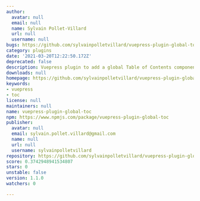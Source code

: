 ```yaml
---
author:
  avatar: null
  email: null
  name: Sylvain Pollet-Villard
  url: null
  username: null
bugs: https://github.com/sylvainpolletvillard/vuepress-plugin-global-toc/issues
category: plugins
date: '2021-03-20T12:22:50.172Z'
deprecated: false
description: Vuepress plugin to add a global Table of Contents component
downloads: null
homepage: https://github.com/sylvainpolletvillard/vuepress-plugin-global-toc#readme
keywords:
- vuepress
- toc
license: null
maintainers: null
name: vuepress-plugin-global-toc
npm: https://www.npmjs.com/package/vuepress-plugin-global-toc
publisher:
  avatar: null
  email: sylvain.pollet.villard@gmail.com
  name: null
  url: null
  username: sylvainpolletvillard
repository: https://github.com/sylvainpolletvillard/vuepress-plugin-global-toc
score: 0.3742948941534807
stars: 0
unstable: false
version: 1.1.0
watchers: 0

---
```


